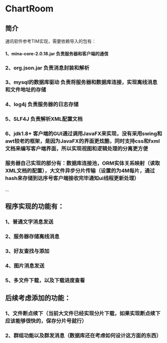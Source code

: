 # ChartRoom
## 简介
  通讯软件参考TIM实现，需要依赖导入的包有：
####  1、mina-core-2.0.18.jar 负责服务器和客户端的通信
###  2、org.json.jar 负责消息封装和解析
###  3、mysql的数据库驱动 负责将服务器和数据库连接，实现离线消息和文件地址的存储
###  4、log4j 负责服务器的日志存储
###  5、SLF4J 负责解析XML配置文档
###  6、jdk1.8+ 客户端的GUI通过调用JavaFX来实现，没有采用swing和awt较老的框架，是因为JavaFX的界面更炫酷，同时支持css和fxml文档来编写客户端界面，所以实现视图和逻辑处理的分离更方便
###  服务器自己实现的部分有：数据库连接池，ORM实体关系映射（读取XML文档的配置），大文件异步分片传输（设置的为4M每片，通过hash来存储到达序号客户端接收完毕通知ui线程更新处理）
  ...
## 程序实现的功能有：
### 1、普通文字消息发送

### 2、服务器存储离线消息
### 3、好友查找与添加
### 4、图片消息发送
### 5、多文件下载，以及下载进度查看

## 后续考虑添加的功能：
### 1、文件断点续下（当前大文件已经实现分片下载，如果实现断点续下应该能够很快的，保存分片号就行）
### 2、群组功能以及群发消息（数据库还在考虑如何设计这方面的东西）
